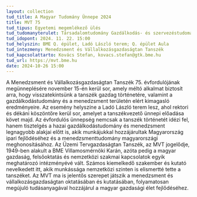 ```yaml
---
layout: collection
tud_title: A Magyar Tudomány Ünnepe 2024
title: MVT 75
tud_tipus: Egyetemi megemlékező ülés
tud_tudomanyterulet: Társadalomtudomány Gazdálkodás- és szervezéstudományok 
tud_idopont: 2024. 11. 22. 15:00
tud_helyszin: BME Q. épület, Ladó László terem; Q. épület Aula
tud_intezmeny: Menedzsment és Vállalkozásgazdaságtan Tanszék
tud_kapcsolattarto: Kovács Stefan, kovacs.stefan@gtk.bme.hu
tud_url: https://mvt.bme.hu
date: 2024-10-26 15:00
---
```

A Menedzsment és Vállalkozásgazdaságtan Tanszék 75. évfordulójának megünneplésére november 15-én kerül sor, amely méltó alkalmat biztosít arra, hogy visszatekintsünk a tanszék gazdag történetére, valamint a gazdálkodástudomány és a menedzsment területén elért kimagasló eredményeire. 
Az esemény helyszíne a Ladó László terem lesz, ahol rektori és dékáni köszöntőre kerül sor, amelyet a tanszékvezető ünnepi előadása követ majd. 
Az évfordulós ünnepség nemcsak a tanszék történetét idézi fel, hanem tisztelgés a hazai gazdálkodástudomány és menedzsment legnagyobb alakjai előtt is, akik munkájukkal hozzájárultak Magyarország ipari fejlődéséhez és a menedzsmenttudomány magyarországi meghonosításához.
Az Üzemi Tervgazdaságtan Tanszék, az MVT jogelődje, 1949-ben alakult a BME Villamosmérnöki Karán, azóta pedig a magyar gazdaság, felsőoktatás és nemzetközi szakmai kapcsolatok egyik meghatározó intézményévé vált. Számos kiemelkedő szakember és kutató nevelkedett itt, akik munkássága nemzetközi szinten is elismertté tette a tanszéket. Az MVT ma is jelentős szerepet játszik a menedzsment és vállalkozásgazdaságtan oktatásában és kutatásában, folyamatosan megújuló tudásanyagával hozzájárul a magyar gazdasági élet fejlődéséhez.

